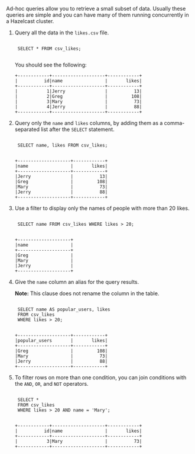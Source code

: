 Ad-hoc queries allow you to retrieve a small subset of data. Usually these queries are simple and you can have many of them running concurrently in a Hazelcast cluster.


1. Query all the data in the `likes.csv` file.

    <code class="execute T2" title="Run command">
    SELECT * FROM csv_likes;
    </code>

    You should see the following:

    ```
    +------------+--------------------+------------+
    |          id|name                |       likes|
    +------------+--------------------+------------+
    |           1|Jerry               |          13|
    |           2|Greg                |         108|
    |           3|Mary                |          73|
    |           4|Jerry               |          88|
    +------------+--------------------+------------+
    ```

1. Query only the `name` and `likes` columns, by adding them as a comma-separated list after the `SELECT` statement.

    <code class="execute T2" title="Run command">
    SELECT name, likes FROM csv_likes;
    </code>

    ```
    +--------------------+------------+
    |name                |       likes|
    +--------------------+------------+
    |Jerry               |          13|
    |Greg                |         108|
    |Mary                |          73|
    |Jerry               |          88|
    +--------------------+------------+
    ```

1. Use a filter to display only the names of people with more than 20 likes.

    <code class="execute T2" title="Run command">
    SELECT name FROM csv_likes WHERE likes > 20;
    </code>

    ```
    +--------------------+
    |name                |
    +--------------------+
    |Greg                |
    |Mary                |
    |Jerry               |
    +--------------------+
    ```

1. Give the `name` column an alias for the query results.

    **Note:** This clause does not rename the column in the table.

    <code class="execute T2" title="Run command">
    SELECT name AS popular_users, likes
    FROM csv_likes
    WHERE likes > 20;
    </code>
    
    ```
    +--------------------+------------+
    |popular_users       |       likes|
    +--------------------+------------+
    |Greg                |         108|
    |Mary                |          73|
    |Jerry               |          88|
    +--------------------+------------+
    ```

1. To filter rows on more than one condition, you can join conditions with the `AND`, `OR`, and `NOT` operators.

    <code class="execute T2" title="Run command">
    SELECT *
    FROM csv_likes
    WHERE likes > 20 AND name = 'Mary';
    </code>

    ```
    +------------+--------------------+------------+
    |          id|name                |       likes|
    +------------+--------------------+------------+
    |           3|Mary                |          73|
    +------------+--------------------+------------+
    ```